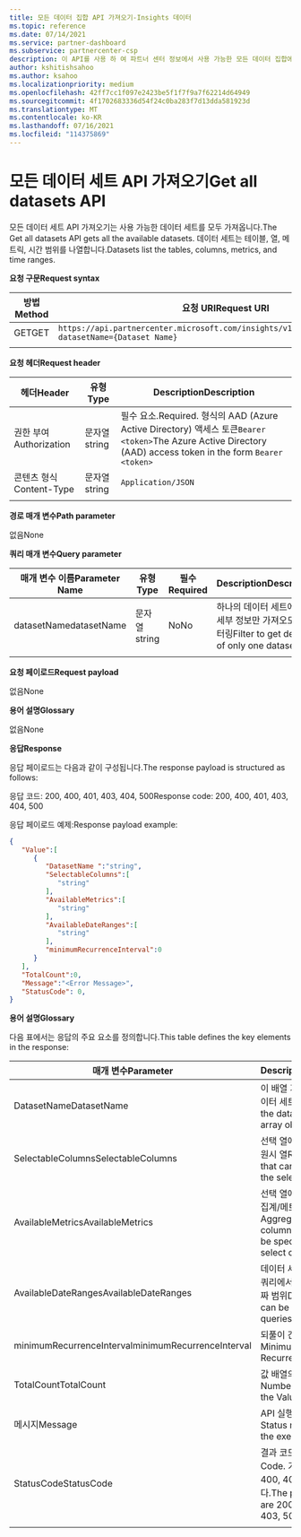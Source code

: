 ```yaml
---
title: 모든 데이터 집합 API 가져오기-Insights 데이터
ms.topic: reference
ms.date: 07/14/2021
ms.service: partner-dashboard
ms.subservice: partnercenter-csp
description: 이 API를 사용 하 여 파트너 센터 정보에서 사용 가능한 모든 데이터 집합에 대 한 세부 정보를 가져옵니다.
author: kshitishsahoo
ms.author: ksahoo
ms.localizationpriority: medium
ms.openlocfilehash: 42ff7cc1f097e2423be5f1f7f9a7f62214d64949
ms.sourcegitcommit: 4f1702683336d54f24c0ba283f7d13dda581923d
ms.translationtype: MT
ms.contentlocale: ko-KR
ms.lasthandoff: 07/16/2021
ms.locfileid: "114375869"
---
```

# <a name="get-all-datasets-api"></a><span data-ttu-id="89337-103">모든 데이터 세트 API 가져오기</span><span class="sxs-lookup"><span data-stu-id="89337-103">Get all datasets API</span></span>

<span data-ttu-id="89337-104">모든 데이터 세트 API 가져오기는 사용 가능한 데이터 세트를 모두 가져옵니다.</span><span class="sxs-lookup"><span data-stu-id="89337-104">The Get all datasets API gets all the available datasets.</span></span> <span data-ttu-id="89337-105">데이터 세트는 테이블, 열, 메트릭, 시간 범위를 나열합니다.</span><span class="sxs-lookup"><span data-stu-id="89337-105">Datasets list the tables, columns, metrics, and time ranges.</span></span>

<span data-ttu-id="89337-106">**요청 구문**</span><span class="sxs-lookup"><span data-stu-id="89337-106">**Request syntax**</span></span>

|    <span data-ttu-id="89337-107">방법</span><span class="sxs-lookup"><span data-stu-id="89337-107">Method</span></span>    |    <span data-ttu-id="89337-108">요청 URI</span><span class="sxs-lookup"><span data-stu-id="89337-108">Request URI</span></span>    |
|    ----    |    ----    |
|    <span data-ttu-id="89337-109">GET</span><span class="sxs-lookup"><span data-stu-id="89337-109">GET</span></span>    |    `https://api.partnercenter.microsoft.com/insights/v1/mpn/ScheduledDataset?datasetName={Dataset Name}`     |
|        |        |

<span data-ttu-id="89337-110">**요청 헤더**</span><span class="sxs-lookup"><span data-stu-id="89337-110">**Request header**</span></span>

|    <span data-ttu-id="89337-111">헤더</span><span class="sxs-lookup"><span data-stu-id="89337-111">Header</span></span>    |    <span data-ttu-id="89337-112">유형</span><span class="sxs-lookup"><span data-stu-id="89337-112">Type</span></span>    |    <span data-ttu-id="89337-113">Description</span><span class="sxs-lookup"><span data-stu-id="89337-113">Description</span></span>    |
|    ----    |    ----    |    ----    |
|    <span data-ttu-id="89337-114">권한 부여</span><span class="sxs-lookup"><span data-stu-id="89337-114">Authorization</span></span>    |    <span data-ttu-id="89337-115">문자열</span><span class="sxs-lookup"><span data-stu-id="89337-115">string</span></span>    |    <span data-ttu-id="89337-116">필수 요소.</span><span class="sxs-lookup"><span data-stu-id="89337-116">Required.</span></span> <span data-ttu-id="89337-117">형식의 AAD (Azure Active Directory) 액세스 토큰`Bearer <token>`</span><span class="sxs-lookup"><span data-stu-id="89337-117">The Azure Active Directory (AAD) access token in the form `Bearer <token>`</span></span>    |
|    <span data-ttu-id="89337-118">콘텐츠 형식</span><span class="sxs-lookup"><span data-stu-id="89337-118">Content-Type</span></span>    |    <span data-ttu-id="89337-119">문자열</span><span class="sxs-lookup"><span data-stu-id="89337-119">string</span></span>    |    `Application/JSON`    |
|        |        |        |

<span data-ttu-id="89337-120">**경로 매개 변수**</span><span class="sxs-lookup"><span data-stu-id="89337-120">**Path parameter**</span></span>

<span data-ttu-id="89337-121">없음</span><span class="sxs-lookup"><span data-stu-id="89337-121">None</span></span>

<span data-ttu-id="89337-122">**쿼리 매개 변수**</span><span class="sxs-lookup"><span data-stu-id="89337-122">**Query parameter**</span></span>

|    <span data-ttu-id="89337-123">매개 변수 이름</span><span class="sxs-lookup"><span data-stu-id="89337-123">Parameter Name</span></span>    |    <span data-ttu-id="89337-124">유형</span><span class="sxs-lookup"><span data-stu-id="89337-124">Type</span></span>    |    <span data-ttu-id="89337-125">필수</span><span class="sxs-lookup"><span data-stu-id="89337-125">Required</span></span>    |    <span data-ttu-id="89337-126">Description</span><span class="sxs-lookup"><span data-stu-id="89337-126">Description</span></span>    |
|    ----    |    ----    |    ----    |    ----    |
|    <span data-ttu-id="89337-127">datasetName</span><span class="sxs-lookup"><span data-stu-id="89337-127">datasetName</span></span>    |    <span data-ttu-id="89337-128">문자열</span><span class="sxs-lookup"><span data-stu-id="89337-128">string</span></span>    |    <span data-ttu-id="89337-129">No</span><span class="sxs-lookup"><span data-stu-id="89337-129">No</span></span>    |    <span data-ttu-id="89337-130">하나의 데이터 세트에 대한 세부 정보만 가져오도록 필터링</span><span class="sxs-lookup"><span data-stu-id="89337-130">Filter to get details of only one dataset</span></span>    |
|        |        |        |        |

<span data-ttu-id="89337-131">**요청 페이로드**</span><span class="sxs-lookup"><span data-stu-id="89337-131">**Request payload**</span></span>

<span data-ttu-id="89337-132">없음</span><span class="sxs-lookup"><span data-stu-id="89337-132">None</span></span>

<span data-ttu-id="89337-133">**용어 설명**</span><span class="sxs-lookup"><span data-stu-id="89337-133">**Glossary**</span></span>

<span data-ttu-id="89337-134">없음</span><span class="sxs-lookup"><span data-stu-id="89337-134">None</span></span>

<span data-ttu-id="89337-135">**응답**</span><span class="sxs-lookup"><span data-stu-id="89337-135">**Response**</span></span>

<span data-ttu-id="89337-136">응답 페이로드는 다음과 같이 구성됩니다.</span><span class="sxs-lookup"><span data-stu-id="89337-136">The response payload is structured as follows:</span></span>

<span data-ttu-id="89337-137">응답 코드: 200, 400, 401, 403, 404, 500</span><span class="sxs-lookup"><span data-stu-id="89337-137">Response code: 200, 400, 401, 403, 404, 500</span></span>

<span data-ttu-id="89337-138">응답 페이로드 예제:</span><span class="sxs-lookup"><span data-stu-id="89337-138">Response payload example:</span></span>

```json
{ 
   "Value":[ 
      { 
         "DatasetName ":"string", 
         "SelectableColumns":[ 
            "string" 
         ], 
         "AvailableMetrics":[ 
            "string" 
         ], 
         "AvailableDateRanges":[ 
            "string" 
         ], 
         "minimumRecurrenceInterval":0 
      } 
   ], 
   "TotalCount":0, 
   "Message":"<Error Message>", 
   "StatusCode": 0, 
} 
```

<span data-ttu-id="89337-139">**용어 설명**</span><span class="sxs-lookup"><span data-stu-id="89337-139">**Glossary**</span></span>

<span data-ttu-id="89337-140">다음 표에서는 응답의 주요 요소를 정의합니다.</span><span class="sxs-lookup"><span data-stu-id="89337-140">This table defines the key elements in the response:</span></span>

|    <span data-ttu-id="89337-141">매개 변수</span><span class="sxs-lookup"><span data-stu-id="89337-141">Parameter</span></span>    |    <span data-ttu-id="89337-142">Description</span><span class="sxs-lookup"><span data-stu-id="89337-142">Description</span></span>    |
|    ----    |    ----    |
|    <span data-ttu-id="89337-143">DatasetName</span><span class="sxs-lookup"><span data-stu-id="89337-143">DatasetName</span></span>     |    <span data-ttu-id="89337-144">이 배열 개체가 정의하는 데이터 세트의 이름</span><span class="sxs-lookup"><span data-stu-id="89337-144">Name of the dataset that this array object defines</span></span>     |
|    <span data-ttu-id="89337-145">SelectableColumns</span><span class="sxs-lookup"><span data-stu-id="89337-145">SelectableColumns</span></span>     |    <span data-ttu-id="89337-146">선택 열에서 지정할 수 있는 원시 열</span><span class="sxs-lookup"><span data-stu-id="89337-146">Raw columns that can be specified in the select columns</span></span>     |
|    <span data-ttu-id="89337-147">AvailableMetrics</span><span class="sxs-lookup"><span data-stu-id="89337-147">AvailableMetrics</span></span>     |    <span data-ttu-id="89337-148">선택 열에서 지정할 수 있는 집계/메트릭 열 이름</span><span class="sxs-lookup"><span data-stu-id="89337-148">Aggregation/metric column names that can be specified in the select columns</span></span>     |
|    <span data-ttu-id="89337-149">AvailableDateRanges</span><span class="sxs-lookup"><span data-stu-id="89337-149">AvailableDateRanges</span></span>     |    <span data-ttu-id="89337-150">데이터 세트에 대한 보고서 쿼리에서 사용할 수 있는 날짜 범위</span><span class="sxs-lookup"><span data-stu-id="89337-150">Date range that can be used in report queries for the dataset</span></span>     |
|    <span data-ttu-id="89337-151">minimumRecurrenceInterval</span><span class="sxs-lookup"><span data-stu-id="89337-151">minimumRecurrenceInterval</span></span>     |    <span data-ttu-id="89337-152">되풀이 간격의 최 솟 값</span><span class="sxs-lookup"><span data-stu-id="89337-152">Minimum value of Recurrence Interval</span></span>     |
|    <span data-ttu-id="89337-153">TotalCount</span><span class="sxs-lookup"><span data-stu-id="89337-153">TotalCount</span></span>     |    <span data-ttu-id="89337-154">값 배열의 데이터 세트 수</span><span class="sxs-lookup"><span data-stu-id="89337-154">Number of datasets in the Value array</span></span>     |
|    <span data-ttu-id="89337-155">메시지</span><span class="sxs-lookup"><span data-stu-id="89337-155">Message</span></span>     |    <span data-ttu-id="89337-156">API 실행의 상태 메시지</span><span class="sxs-lookup"><span data-stu-id="89337-156">Status message from the execution of the API</span></span>     |
|    <span data-ttu-id="89337-157">StatusCode</span><span class="sxs-lookup"><span data-stu-id="89337-157">StatusCode</span></span>     |    <span data-ttu-id="89337-158">결과 코드입니다.</span><span class="sxs-lookup"><span data-stu-id="89337-158">Result Code.</span></span> <span data-ttu-id="89337-159">가능한 값은 200, 400, 401, 403, 500입니다.</span><span class="sxs-lookup"><span data-stu-id="89337-159">The possible values are 200, 400, 401, 403, 500</span></span>     |
|        |        |
